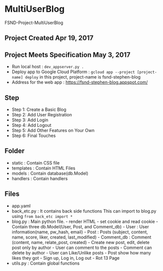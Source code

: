 # MultiUserBlog
FSND-Project-MultiUserBlog

## Project Created Apr 19, 2017
## Project Meets Specification May 3, 2017

* Run local host : `dev_appserver.py .`
* Deploy app to Google Cloud Platform :
    `gcloud app --project [project-name] deploy`
    in this project, project-name is fsnd-stephen-blog
* Address for the web app : https://fsnd-stephen-blog.appspot.com/

## Step
* Step 1: Create a Basic Blog
* Step 2: Add User Registration
* Step 3: Add Login
* Step 4: Add Logout
* Step 5: Add Other Features on Your Own
* Step 6: Final Touches

## Folder
* static : Contain CSS file
* templates : Contain HTML Files
* models : Contain database(db.Model)
* handlers : Contain handlers

## Files
* app.yaml
* back_etc.py : It contains back side functions
              This can import to blog.py using `from back_etc import *`
* blog.py : Main python file.
          - render HTML
          - set cookie and read cookie
          - Contain three db.Model(User, Post, and Comment_db)
            - User : User information(name, pw_hash, email)
            - Post : Posts (subject, content, name, score, liker,
                          created, last_modified)
            - Comment_db : Comment (content, name, relate_post, created)
          - Create new post, edit, delete post only by author
          - User can comment to the posts
          - Comment can delete by author
          - User can Like/Unlike posts
          - Post show how many likes they got
          - Sign up, Log in, Log out
          - Rot 13 Page
* utils.py : Contain global functions

